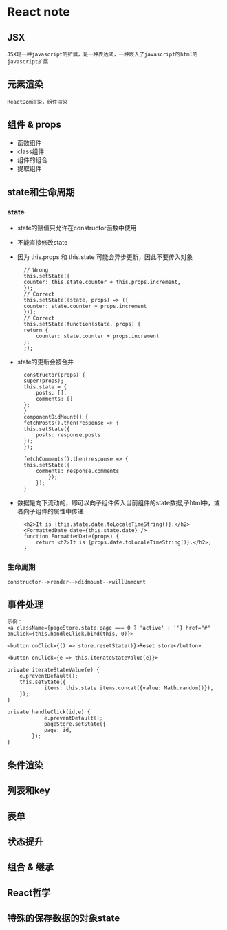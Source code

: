 # React note

## JSX

    JSX是一种javascript的扩展，是一种表达式，一种嵌入了javascript的html的javascript扩展

## 元素渲染

    ReactDom渲染，组件渲染

## 组件 & props

- 函数组件
- class组件
- 组件的组合
- 提取组件

## state和生命周期

### state

- state的赋值只允许在constructor函数中使用
- 不能直接修改state
- 因为 this.props 和 this.state 可能会异步更新，因此不要传入对象
  
        // Wrong
        this.setState({
        counter: this.state.counter + this.props.increment,
        });
        // Correct
        this.setState((state, props) => ({
        counter: state.counter + props.increment
        }));
        // Correct
        this.setState(function(state, props) {
        return {
            counter: state.counter + props.increment
        };
        });
- state的更新会被合并
  
        constructor(props) {
        super(props);
        this.state = {
            posts: [],
            comments: []
        };
        }
        componentDidMount() {
        fetchPosts().then(response => {
        this.setState({
            posts: response.posts
        });
        });

        fetchComments().then(response => {
        this.setState({
            comments: response.comments
                });
            });
        }
- 数据是向下流动的，即可以向子组件传入当前组件的state数据,子html中，或者向子组件的属性中传递

        <h2>It is {this.state.date.toLocaleTimeString()}.</h2>
        <FormattedDate date={this.state.date} />
        function FormattedDate(props) {
            return <h2>It is {props.date.toLocaleTimeString()}.</h2>;
        }

### 生命周期

    constructor-->render-->didmount-->willUnmount

## 事件处理

    示例：
    <a className={pageStore.state.page === 0 ? 'active' : ''} href="#" onClick={this.handleClick.bind(this, 0)}>

    <button onClick={() => store.resetState()}>Reset store</button>

    <button onClick={e => this.iterateStateValue(e)}>

    private iterateStateValue(e) {
        e.preventDefault();
        this.setState({
                items: this.state.items.concat({value: Math.random()}),
        });
    }

    private handleClick(id,e) {
                e.preventDefault();
                pageStore.setState({
                page: id,
            });
    }

## 条件渲染

## 列表和key

## 表单

## 状态提升

## 组合 & 继承

## React哲学

## 特殊的保存数据的对象state
